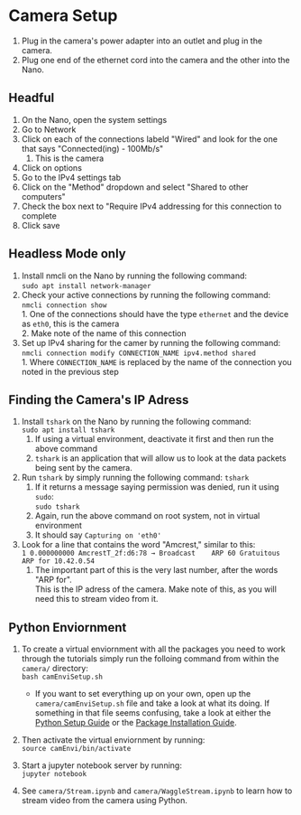<h1>Camera Setup</h1>

1. Plug in the camera's power adapter into an outlet and plug in the camera.
2. Plug one end of the ethernet cord into the camera and the other into the Nano.

<h2>Headful</h2>

1. On the Nano, open the system settings
2. Go to Network
3. Click on each of the connections labeld "Wired" and look for the one that says "Connected(ing) - 100Mb/s"
    1. This is the camera
4. Click on options
5. Go to the IPv4 settings tab
6. Click on the "Method" dropdown and select "Shared to other computers"
7. Check the box next to "Require IPv4 addressing for this connection to complete
8. Click save

<h2>Headless Mode only</h2>

1. Install nmcli on the Nano by running the following command:  
        `sudo apt install network-manager`  
2. Check your active connections by running the following command:  
        `nmcli connection show`  
        1. One of the connections should have the type `ethernet` and the device as `eth0`, this is the camera  
        2. Make note of the name of this connection  
3. Set up IPv4 sharing for the camer by running the following command:  
        `nmcli connection modify CONNECTION_NAME ipv4.method shared`  
        1. Where `CONNECTION_NAME` is replaced by the name of the connection you noted in the previous step

<h2>Finding the Camera's IP Adress</h2>

1. Install `tshark` on the Nano by running the following command:  
  `sudo apt install tshark`
    1. If using a virtual environment, deactivate it first and then run the above command 
    2. `tshark` is an application that will allow us to look at the data packets being sent by the camera.   
2. Run `tshark` by simply running the following command:
  `tshark`
    1. If it returns a message saying permission was denied, run it using `sudo`:  
      `sudo tshark`
    2. Again, run the above command on root system, not in virtual environment 
    2. It should say `Capturing on 'eth0'`   
3. Look for a line that contains the word "Amcrest," similar to this:  
  `1 0.000000000 AmcrestT_2f:d6:78 → Broadcast    ARP 60 Gratuitous ARP for 10.42.0.54`  
    1. The important part of this is the very last number, after the words "ARP for".  
    This is the IP adress of the camera. Make note of this, as you will need this to stream video from it.
    
<h2>Python Enviornment</h2>

1. To create a virtual enviornment with all the packages you need to work through the tutorials simply run the folloing command from within the `camera/` directory:  
    `bash camEnviSetup.sh`  
    * If you want to set everything up on your own, open up the `camera/camEnviSetup.sh` file and take a look at what its doing. If something in that file seems confusing, take a look at either the [Python Setup Guide](https://github.com/ddiLab/SageEdu/blob/main/setup/general/pythonSetup.md) or the [Package Installation Guide](https://github.com/ddiLab/SageEdu/blob/main/setup/general/PackageInstallationGuide.md).

2. Then activate the virtual enviornment by running:  
    `source camEnvi/bin/activate`

3. Start a jupyter notebook server by running:  
    `jupyter notebook`

4. See `camera/Stream.ipynb` and `camera/WaggleStream.ipynb` to learn how to stream video from the camera using Python.
